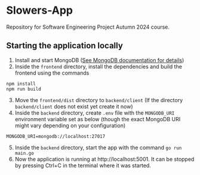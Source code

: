 # Slowers-App

Repository for Software Engineering Project Autumn 2024 course.

## Starting the application locally

1. Install and start MongoDB ([See MongoDB documentation for details](https://www.mongodb.com/docs/manual/administration/install-community))
2. Inside the `frontend` directory, install the dependencies and build the frontend using the commands
```
npm install
npm run build
```
3. Move the `frontend/dist` directory to `backend/client` (If the directory `backend/client` does not exist yet create it now)
4. Inside the `backend` directory, create `.env` file with the `MONGODB_URI` environment variable set as below (though the exact MongoDB URI might vary depending on your configuration)
```
MONGODB_URI=mongodb://localhost:27017
```
5. Inside the `backend` directory, start the app with the command `go run main.go`
6. Now the application is running at http://localhost:5001. It can be stopped by pressing Ctrl+C in the terminal where it was started.
